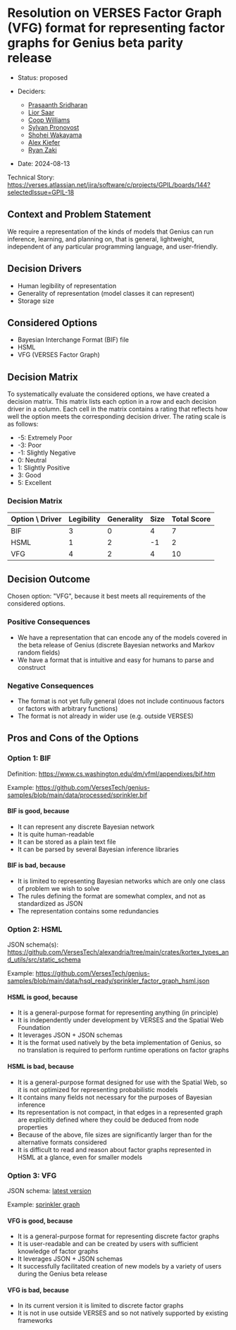 # Resolution on VERSES Factor Graph (VFG) format for representing factor graphs for Genius beta parity release

- Status: proposed
- Deciders: 
    - [Prasaanth Sridharan](https://github.com/prasaanth-verses)
    - [Lior Saar](https://github.com/lior-saar)
    - [Coop Williams](https://github.com/coopwilliams)
    - [Sylvan Pronovost](https://github.com/doctorsylvainpronovost)
    - [Shohei Wakayama](https://github.com/shoheiw94)
    - [Alex Kiefer](https://github.com/alex-kiefer)
    - [Ryan Zaki](https://github.com/ryan-z)    

- Date: 2024-08-13

Technical Story: https://verses.atlassian.net/jira/software/c/projects/GPIL/boards/144?selectedIssue=GPIL-18

## Context and Problem Statement

We require a representation of the kinds of models that Genius can run inference, learning, and planning on, that is general, lightweight, independent of any particular programming language, and user-friendly.

## Decision Drivers

- Human legibility of representation
- Generality of representation (model classes it can represent)
- Storage size

## Considered Options

- Bayesian Interchange Format (BIF) file
- HSML
- VFG (VERSES Factor Graph)

## Decision Matrix

To systematically evaluate the considered options, we have created a decision matrix. This matrix lists each option in a row and each decision driver in a column. Each cell in the matrix contains a rating that reflects how well the option meets the corresponding decision driver. The rating scale is as follows:

- -5: Extremely Poor
- -3: Poor
- -1: Slightly Negative
- 0: Neutral
- 1: Slightly Positive
- 3: Good
- 5: Excellent

### Decision Matrix

| Option \ Driver | Legibility | Generality | Size | Total Score |
| --------------- | ---------- | ---------- | ---- | ----------- |
| BIF             | 3          | 0          | 4    | 7           |
| HSML            | 1          | 2          | -1   | 2           |
| VFG             | 4          | 2          | 4    | 10          |

## Decision Outcome

Chosen option: "VFG", because it best meets all requirements of the considered options.

### Positive Consequences

- We have a representation that can encode any of the models covered in the beta release of Genius (discrete Bayesian networks and Markov random fields)
- We have a format that is intuitive and easy for humans to parse and construct

### Negative Consequences

- The format is not yet fully general (does not include continuous factors or factors with arbitrary functions)
- The format is not already in wider use (e.g. outside VERSES)

## Pros and Cons of the Options

### Option 1: BIF

Definition: https://www.cs.washington.edu/dm/vfml/appendixes/bif.htm

Example: https://github.com/VersesTech/genius-samples/blob/main/data/processed/sprinkler.bif

#### BIF is good, because

- It can represent any discrete Bayesian network
- It is quite human-readable
- It can be stored as a plain text file
- It can be parsed by several Bayesian inference libraries

#### BIF is bad, because

- It is limited to representing Bayesian networks which are only one class of problem we wish to solve
- The rules defining the format are somewhat complex, and not as standardized as JSON
- The representation contains some redundancies

### Option 2: HSML

JSON schema(s): https://github.com/VersesTech/alexandria/tree/main/crates/kortex_types_and_utils/src/static_schema

Example: https://github.com/VersesTech/genius-samples/blob/main/data/hsql_ready/sprinkler_factor_graph_hsml.json

#### HSML is good, because

- It is a general-purpose format for representing anything (in principle)
- It is independently under development by VERSES and the Spatial Web Foundation
- It leverages JSON + JSON schemas
- It is the format used natively by the beta implementation of Genius, so no translation is required to perform runtime operations on factor graphs

#### HSML is bad, because

- It is a general-purpose format designed for use with the Spatial Web, so it is not optimized for representing probabilistic models
- It contains many fields not necessary for the purposes of Bayesian inference
- Its representation is not compact, in that edges in a represented graph are explicitly defined where they could be deduced from node properties
- Because of the above, file sizes are significantly larger than for the alternative formats considered
- It is difficult to read and reason about factor graphs represented in HSML at a glance, even for smaller models

### Option 3: VFG

JSON schema: [latest version](../api/schema/vfg_schema_0_1_0.json)

Example: [sprinkler graph](../models/sprinkler/sprinkler_vfg_0_1_0.json)

#### VFG is good, because

- It is a general-purpose format for representing discrete factor graphs
- It is user-readable and can be created by users with sufficient knowledge of factor graphs
- It leverages JSON + JSON schemas
- It successfully facilitated creation of new models by a variety of users during the Genius beta release

#### VFG is bad, because

- In its current version it is limited to discrete factor graphs
- It is not in use outside VERSES and so not natively supported by existing frameworks
